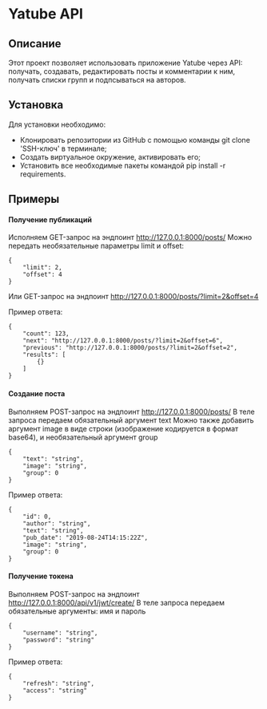 # Yatube API

## Описание

Этот проект позволяет использовать приложение Yatube через API: получать, создавать, редактировать посты и комментарии к ним, получать списки групп и подпсываться на авторов.

## Установка

Для установки необходимо:

 - Клонировать репозитории из GitHub с помощью команды git clone 'SSH-ключ' в терминале;
 - Создать виртуальное окружение, активировать его;
 - Установить все необходимые пакеты командой pip install -r requirements.

## Примеры

#### Получение публикаций

Исполняем GET-запрос на эндпоинт http://127.0.0.1:8000/posts/
Можно передать необязательные параметры limit и offset:
```
{
    "limit": 2,
    "offset": 4
}
```
Или GET-запрос на эндпоинт http://127.0.0.1:8000/posts/?limit=2&offset=4

Пример ответа:
```
{
    "count": 123,
    "next": "http://127.0.0.1:8000/posts/?limit=2&offset=6",
    "previous": "http://127.0.0.1:8000/posts/?limit=2&offset=2",
    "results": [
        {}
    ]
}
```
#### Создание поста

Выполняем POST-запрос на эндпоинт http://127.0.0.1:8000/posts/
В теле запроса передаем обязательный аргумент text
Можно также добавить аргумент image в виде строки (изображение кодируется в формат base64),
и необязательный аргумент group  
```
{
    "text": "string",
    "image": "string",
    "group": 0
}
```
Пример ответа:
```
{
    "id": 0,
    "author": "string",
    "text": "string",
    "pub_date": "2019-08-24T14:15:22Z",
    "image": "string",
    "group": 0
}
```
#### Получение токена

Выполняем POST-запрос на эндпоинт http://127.0.0.1:8000/api/v1/jwt/create/
В теле запроса передаем обязательные аргументы: имя и пароль
```
{
    "username": "string",
    "password": "string"
}
```
Пример ответа:
```
{
    "refresh": "string",
    "access": "string"
}
```